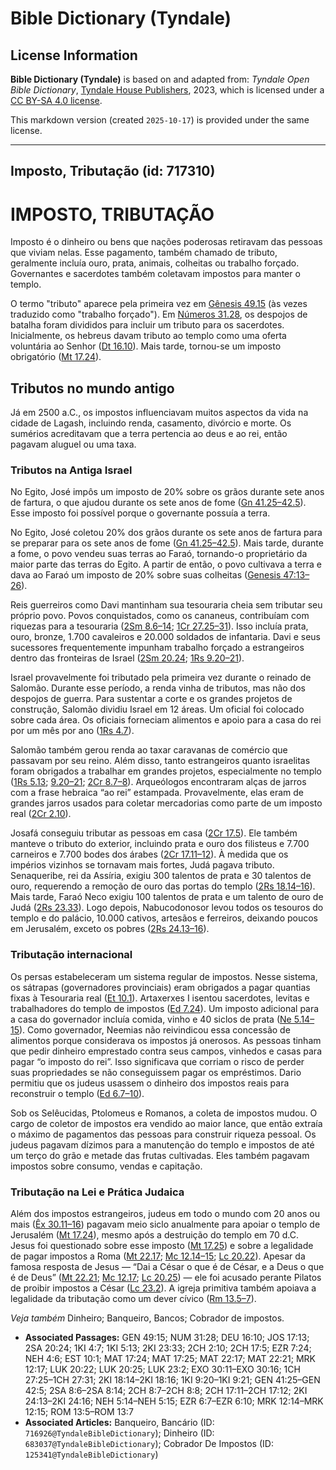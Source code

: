 # Bible Dictionary (Tyndale)

## License Information

**Bible Dictionary (Tyndale)** is based on and adapted from: _Tyndale Open Bible Dictionary_, [Tyndale House Publishers](https://tyndaleopenresources.com/), 2023, which is licensed under a [CC BY-SA 4.0 license](https://creativecommons.org/licenses/by-sa/4.0/legalcode.en).

This markdown version (created `2025-10-17`) is provided under the same license.



--------------------------------

## Imposto, Tributação (id: 717310)

IMPOSTO, TRIBUTAÇÃO
===================

Imposto é o dinheiro ou bens que nações poderosas retiravam das pessoas que viviam nelas. Esse pagamento, também chamado de tributo, geralmente incluía ouro, prata, animais, colheitas ou trabalho forçado. Governantes e sacerdotes também coletavam impostos para manter o templo.

O termo "tributo" aparece pela primeira vez em [Gênesis 49\.15](https://ref.ly/Gen49:15) (às vezes traduzido como "trabalho forçado"). Em [Números 31\.28](https://ref.ly/Num31:28), os despojos de batalha foram divididos para incluir um tributo para os sacerdotes. Inicialmente, os hebreus davam tributo ao templo como uma oferta voluntária ao Senhor ([Dt 16\.10](https://ref.ly/Deut16:10)). Mais tarde, tornou\-se um imposto obrigatório ([Mt 17\.24](https://ref.ly/Matt17:24)).

Tributos no mundo antigo
------------------------

Já em 2500 a.C., os impostos influenciavam muitos aspectos da vida na cidade de Lagash, incluindo renda, casamento, divórcio e morte. Os sumérios acreditavam que a terra pertencia ao deus e ao rei, então pagavam aluguel ou uma taxa.

### Tributos na Antiga Israel

No Egito, José impôs um imposto de 20% sobre os grãos durante sete anos de fartura, o que ajudou durante os sete anos de fome ([Gn 41\.25–42\.5](https://ref.ly/Gen41:25-Gen42:5)). Esse imposto foi possível porque o governante possuía a terra.

No Egito, José coletou 20% dos grãos durante os sete anos de fartura para se preparar para os sete anos de fome ([Gn 41\.25–42\.5](https://ref.ly/Gen41:25-Gen42:5)). Mais tarde, durante a fome, o povo vendeu suas terras ao Faraó, tornando\-o proprietário da maior parte das terras do Egito. A partir de então, o povo cultivava a terra e dava ao Faraó um imposto de 20% sobre suas colheitas ([Genesis 47:13–26](https://ref.ly/Gen47:13-Gen47:26)).

Reis guerreiros como Davi mantinham sua tesouraria cheia sem tributar seu próprio povo. Povos conquistados, como os cananeus, contribuíam com riquezas para a tesouraria ([2Sm 8\.6–14](https://ref.ly/2Sam8:6-2Sam8:14); [1Cr 27\.25–31](https://ref.ly/1Chr27:25-1Chr27:31)). Isso incluía prata, ouro, bronze, 1\.700 cavaleiros e 20\.000 soldados de infantaria. Davi e seus sucessores frequentemente impunham trabalho forçado a estrangeiros dentro das fronteiras de Israel ([2Sm 20\.24](https://ref.ly/2Sam20:24); [1Rs 9\.20–21](https://ref.ly/1Kgs9:20-1Kgs9:21)).

Israel provavelmente foi tributado pela primeira vez durante o reinado de Salomão. Durante esse período, a renda vinha de tributos, mas não dos despojos de guerra. Para sustentar a corte e os grandes projetos de construção, Salomão dividiu Israel em 12 áreas. Um oficial foi colocado sobre cada área. Os oficiais forneciam alimentos e apoio para a casa do rei por um mês por ano ([1Rs 4\.7](https://ref.ly/1Kgs4:7)).

Salomão também gerou renda ao taxar caravanas de comércio que passavam por seu reino. Além disso, tanto estrangeiros quanto israelitas foram obrigados a trabalhar em grandes projetos, especialmente no templo ([1Rs 5\.13](https://ref.ly/1Kgs5:13); [9\.20–21](https://ref.ly/1Kgs9:20-1Kgs9:21); [2Cr 8\.7–8](https://ref.ly/2Chr8:7-2Chr8:8)). Arqueólogos encontraram alças de jarros com a frase hebraica “ao rei” estampada. Provavelmente, elas eram de grandes jarros usados para coletar mercadorias como parte de um imposto real ([2Cr 2\.10](https://ref.ly/2Chr2:10)).

Josafá conseguiu tributar as pessoas em casa ([2Cr 17\.5](https://ref.ly/2Chr17:5)). Ele também manteve o tributo do exterior, incluindo prata e ouro dos filisteus e 7\.700 carneiros e 7\.700 bodes dos árabes ([2Cr 17\.11–12](https://ref.ly/2Chr17:11-2Chr17:12)). À medida que os impérios vizinhos se tornavam mais fortes, Judá pagava tributo. Senaqueribe, rei da Assíria, exigiu 300 talentos de prata e 30 talentos de ouro, requerendo a remoção de ouro das portas do templo ([2Rs 18\.14–16](https://ref.ly/2Kgs18:14-2Kgs18:16)). Mais tarde, Faraó Neco exigiu 100 talentos de prata e um talento de ouro de Judá ([2Rs 23\.33](https://ref.ly/2Kgs23:33)). Logo depois, Nabucodonosor levou todos os tesouros do templo e do palácio, 10\.000 cativos, artesãos e ferreiros, deixando poucos em Jerusalém, exceto os pobres ([2Rs 24\.13–16](https://ref.ly/2Kgs24:13-2Kgs24:16)).

### Tributação internacional

Os persas estabeleceram um sistema regular de impostos. Nesse sistema, os sátrapas (governadores provinciais) eram obrigados a pagar quantias fixas à Tesouraria real ([Et 10\.1](https://ref.ly/Esth10:1)). Artaxerxes I isentou sacerdotes, levitas e trabalhadores do templo de impostos ([Ed 7\.24](https://ref.ly/Ezra7:24)). Um imposto adicional para a casa do governador incluía comida, vinho e 40 siclos de prata ([Ne 5\.14–15](https://ref.ly/Neh5:14-Neh5:15)). Como governador, Neemias não reivindicou essa concessão de alimentos porque considerava os impostos já onerosos. As pessoas tinham que pedir dinheiro emprestado contra seus campos, vinhedos e casas para pagar “o imposto do rei”. Isso significava que corriam o risco de perder suas propriedades se não conseguissem pagar os empréstimos. Dario permitiu que os judeus usassem o dinheiro dos impostos reais para reconstruir o templo ([Ed 6\.7–10](https://ref.ly/Ezra6:7-Ezra6:10)).

Sob os Selêucidas, Ptolomeus e Romanos, a coleta de impostos mudou. O cargo de coletor de impostos era vendido ao maior lance, que então extraía o máximo de pagamentos das pessoas para construir riqueza pessoal. Os judeus pagavam dízimos para a manutenção do templo e impostos de até um terço do grão e metade das frutas cultivadas. Eles também pagavam impostos sobre consumo, vendas e capitação.

### Tributação na Lei e Prática Judaica

Além dos impostos estrangeiros, judeus em todo o mundo com 20 anos ou mais ([Êx 30\.11–16](https://ref.ly/Exod30:11-Exod30:16)) pagavam meio siclo anualmente para apoiar o templo de Jerusalém ([Mt 17\.24](https://ref.ly/Matt17:24)), mesmo após a destruição do templo em 70 d.C. Jesus foi questionado sobre esse imposto ([Mt 17\.25](https://ref.ly/Matt17:25)) e sobre a legalidade de pagar impostos a Roma ([Mt 22\.17](https://ref.ly/Matt22:17); [Mc 12\.14–15](https://ref.ly/Mark12:14-Mark12:15); [Lc 20\.22](https://ref.ly/Luke20:22)). Apesar da famosa resposta de Jesus — “Dai a César o que é de César, e a Deus o que é de Deus” ([Mt 22\.21](https://ref.ly/Matt22:21); [Mc 12\.17](https://ref.ly/Mark12:17); [Lc 20\.25](https://ref.ly/Luke20:25)) — ele foi acusado perante Pilatos de proibir impostos a César ([Lc 23\.2](https://ref.ly/Luke23:2)). A igreja primitiva também apoiava a legalidade da tributação como um dever cívico ([Rm 13\.5–7](https://ref.ly/Rom13:5-Rom13:7)).

*Veja também* Dinheiro; Banqueiro, Bancos; Cobrador de impostos.

* **Associated Passages:** GEN 49:15; NUM 31:28; DEU 16:10; JOS 17:13; 2SA 20:24; 1KI 4:7; 1KI 5:13; 2KI 23:33; 2CH 2:10; 2CH 17:5; EZR 7:24; NEH 4:6; EST 10:1; MAT 17:24; MAT 17:25; MAT 22:17; MAT 22:21; MRK 12:17; LUK 20:22; LUK 20:25; LUK 23:2; EXO 30:11–EXO 30:16; 1CH 27:25–1CH 27:31; 2KI 18:14–2KI 18:16; 1KI 9:20–1KI 9:21; GEN 41:25–GEN 42:5; 2SA 8:6–2SA 8:14; 2CH 8:7–2CH 8:8; 2CH 17:11–2CH 17:12; 2KI 24:13–2KI 24:16; NEH 5:14–NEH 5:15; EZR 6:7–EZR 6:10; MRK 12:14–MRK 12:15; ROM 13:5–ROM 13:7
* **Associated Articles:** Banqueiro, Bancário (ID: `716926@TyndaleBibleDictionary`); Dinheiro (ID: `683037@TyndaleBibleDictionary`); Cobrador De Impostos (ID: `125341@TyndaleBibleDictionary`)

